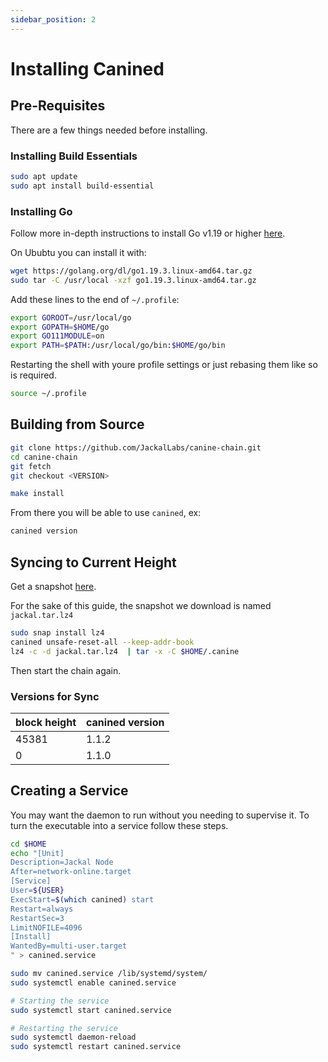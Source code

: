 ```yaml
---
sidebar_position: 2
---
```

# Installing Canined

## Pre-Requisites 

There are a few things needed before installing.

### Installing Build Essentials

```sh
sudo apt update
sudo apt install build-essential
```

### Installing Go
Follow more in-depth instructions to install Go v1.19 or higher [here](https://golang.org/doc/install).

On Ububtu you can install it with:

```sh
wget https://golang.org/dl/go1.19.3.linux-amd64.tar.gz
sudo tar -C /usr/local -xzf go1.19.3.linux-amd64.tar.gz
```

Add these lines to the end of `~/.profile`:

```sh
export GOROOT=/usr/local/go
export GOPATH=$HOME/go
export GO111MODULE=on
export PATH=$PATH:/usr/local/go/bin:$HOME/go/bin
```

Restarting the shell with youre profile settings or just rebasing them like so is required.

```sh
source ~/.profile
```

## Building from Source

```sh
git clone https://github.com/JackalLabs/canine-chain.git
cd canine-chain
git fetch
git checkout <VERSION>

make install
```

From there you will be able to use `canined`, ex:
```sh
canined version
```

## Syncing to Current Height

Get a snapshot [here](http://snapshots.autostake.net/jackal-1/).

For the sake of this guide, the snapshot we download is named `jackal.tar.lz4`

```sh
sudo snap install lz4
canined unsafe-reset-all --keep-addr-book
lz4 -c -d jackal.tar.lz4  | tar -x -C $HOME/.canine
```

Then start the chain again.

### Versions for Sync

| block height | canined version |
|--------------|-----------------|
| 45381        | 1.1.2           |
| 0            | 1.1.0           |

## Creating a Service
You may want the daemon to run without you needing to supervise it. To turn the executable into a service follow these steps.

```sh
cd $HOME
echo "[Unit]
Description=Jackal Node
After=network-online.target
[Service]
User=${USER}
ExecStart=$(which canined) start
Restart=always
RestartSec=3
LimitNOFILE=4096
[Install]
WantedBy=multi-user.target
" > canined.service

sudo mv canined.service /lib/systemd/system/
sudo systemctl enable canined.service

# Starting the service
sudo systemctl start canined.service

# Restarting the service
sudo systemctl daemon-reload
sudo systemctl restart canined.service
```